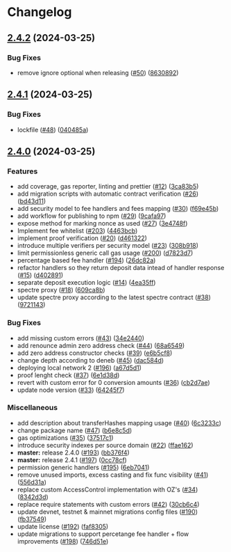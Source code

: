 # Changelog

## [2.4.2](https://github.com/sygmaprotocol/sygma-x-solidity/compare/v2.4.1...v2.4.2) (2024-03-25)


### Bug Fixes

* remove ignore optional when releasing ([#50](https://github.com/sygmaprotocol/sygma-x-solidity/issues/50)) ([8630892](https://github.com/sygmaprotocol/sygma-x-solidity/commit/86308923b57a68eb7583ab4e7de9b32e4ad22989))

## [2.4.1](https://github.com/sygmaprotocol/sygma-x-solidity/compare/v2.4.0...v2.4.1) (2024-03-25)


### Bug Fixes

* lockfile ([#48](https://github.com/sygmaprotocol/sygma-x-solidity/issues/48)) ([040485a](https://github.com/sygmaprotocol/sygma-x-solidity/commit/040485aefe48fcff2d06ecca8d3012063d33a54d))

## [2.4.0](https://github.com/sygmaprotocol/sygma-x-solidity/compare/v2.3.0...v2.4.0) (2024-03-25)


### Features

* add coverage, gas reporter, linting and prettier ([#12](https://github.com/sygmaprotocol/sygma-x-solidity/issues/12)) ([3ca83b5](https://github.com/sygmaprotocol/sygma-x-solidity/commit/3ca83b519240ffcf17f3af047dc6e5b069a4bf5c))
* add migration scripts with automatic contract verification ([#26](https://github.com/sygmaprotocol/sygma-x-solidity/issues/26)) ([bd43d11](https://github.com/sygmaprotocol/sygma-x-solidity/commit/bd43d1138b38328267f2bfdb65a37817f24e3286))
* add security model to fee handlers and fees mapping ([#30](https://github.com/sygmaprotocol/sygma-x-solidity/issues/30)) ([f69e45b](https://github.com/sygmaprotocol/sygma-x-solidity/commit/f69e45b8cc9268523063994ff60975334ba05c37))
* add workflow for publishing to npm ([#29](https://github.com/sygmaprotocol/sygma-x-solidity/issues/29)) ([9cafa97](https://github.com/sygmaprotocol/sygma-x-solidity/commit/9cafa97f5b464f0e20ffd95a71053247fb95249c))
* expose method for marking nonce as used ([#27](https://github.com/sygmaprotocol/sygma-x-solidity/issues/27)) ([3e4748f](https://github.com/sygmaprotocol/sygma-x-solidity/commit/3e4748f9a9b35df33474766dd4845d1105b6e2c5))
* Implement fee whitelist ([#203](https://github.com/sygmaprotocol/sygma-x-solidity/issues/203)) ([4463bcb](https://github.com/sygmaprotocol/sygma-x-solidity/commit/4463bcb03fd046875e8109fa5e9266ffdc304015))
* implement proof verification ([#20](https://github.com/sygmaprotocol/sygma-x-solidity/issues/20)) ([d461322](https://github.com/sygmaprotocol/sygma-x-solidity/commit/d461322aa03ec13766f74b3f10ab2082f6a798e4))
* introduce multiple verifiers per security model ([#23](https://github.com/sygmaprotocol/sygma-x-solidity/issues/23)) ([308b918](https://github.com/sygmaprotocol/sygma-x-solidity/commit/308b918baf8213e7ea2e243c944b0d7bf999c2cf))
* limit permissionless generic call gas usage ([#200](https://github.com/sygmaprotocol/sygma-x-solidity/issues/200)) ([d7823d7](https://github.com/sygmaprotocol/sygma-x-solidity/commit/d7823d7fc1879718387355b8f687e12bd587aa9c))
* percentage based fee handler ([#194](https://github.com/sygmaprotocol/sygma-x-solidity/issues/194)) ([26dc82a](https://github.com/sygmaprotocol/sygma-x-solidity/commit/26dc82a1bd129de968fa2244b7ce36542b46cb27))
* refactor handlers so they return deposit data intead of handler response ([#15](https://github.com/sygmaprotocol/sygma-x-solidity/issues/15)) ([d402891](https://github.com/sygmaprotocol/sygma-x-solidity/commit/d40289158d4bf4f23213619b4567ef7962944e8f))
* separate deposit execution logic ([#14](https://github.com/sygmaprotocol/sygma-x-solidity/issues/14)) ([4ea35ff](https://github.com/sygmaprotocol/sygma-x-solidity/commit/4ea35ff8886a375941d4ea565ca9247b88360aa4))
* spectre proxy ([#18](https://github.com/sygmaprotocol/sygma-x-solidity/issues/18)) ([609ca8b](https://github.com/sygmaprotocol/sygma-x-solidity/commit/609ca8be426721c52ae8f5c25e7aa642b28b5b23))
* update spectre proxy according to the latest spectre contract ([#38](https://github.com/sygmaprotocol/sygma-x-solidity/issues/38)) ([9721143](https://github.com/sygmaprotocol/sygma-x-solidity/commit/9721143069c0d7a976caa5629a4b9ce03aaf200f))


### Bug Fixes

* add missing custom errors ([#43](https://github.com/sygmaprotocol/sygma-x-solidity/issues/43)) ([34e2440](https://github.com/sygmaprotocol/sygma-x-solidity/commit/34e2440b744f2bfd4857b163d58f7f32bb9c28c5))
* add renounce admin zero address check ([#44](https://github.com/sygmaprotocol/sygma-x-solidity/issues/44)) ([68a6549](https://github.com/sygmaprotocol/sygma-x-solidity/commit/68a6549ac5c1cdd17f88bb93390bcbe85107baff))
* add zero address constructor checks ([#39](https://github.com/sygmaprotocol/sygma-x-solidity/issues/39)) ([e6b5cf8](https://github.com/sygmaprotocol/sygma-x-solidity/commit/e6b5cf8909fb697eba8346ebebb195496ea76429))
* change depth according to deneb ([#45](https://github.com/sygmaprotocol/sygma-x-solidity/issues/45)) ([dac584d](https://github.com/sygmaprotocol/sygma-x-solidity/commit/dac584dd0a87bf779384d304943bc00c19fe4586))
* deploying local network 2 ([#196](https://github.com/sygmaprotocol/sygma-x-solidity/issues/196)) ([a67d5d1](https://github.com/sygmaprotocol/sygma-x-solidity/commit/a67d5d1c3db9aab609db055dd48fdf93e293e0ad))
* proof lenght check ([#37](https://github.com/sygmaprotocol/sygma-x-solidity/issues/37)) ([6e1d38d](https://github.com/sygmaprotocol/sygma-x-solidity/commit/6e1d38d0d3fec0a80be329cc4a56015dc96698fb))
* revert with custom error for 0 conversion amounts ([#36](https://github.com/sygmaprotocol/sygma-x-solidity/issues/36)) ([cb2d7ae](https://github.com/sygmaprotocol/sygma-x-solidity/commit/cb2d7ae43246453633bed02ae27fcbdaad951f79))
* update node version ([#33](https://github.com/sygmaprotocol/sygma-x-solidity/issues/33)) ([64245f7](https://github.com/sygmaprotocol/sygma-x-solidity/commit/64245f73dcf5a7e1aa1117caa0b6f5c5184b20eb))


### Miscellaneous

* add description about transferHashes mapping usage ([#40](https://github.com/sygmaprotocol/sygma-x-solidity/issues/40)) ([6c3233c](https://github.com/sygmaprotocol/sygma-x-solidity/commit/6c3233c817d3cab4340ab81998e3d068e4b1ce6f))
* change package name ([#47](https://github.com/sygmaprotocol/sygma-x-solidity/issues/47)) ([b6e8c5d](https://github.com/sygmaprotocol/sygma-x-solidity/commit/b6e8c5db6e1c39161b256e291754f193366c3f9b))
* gas optimizations ([#35](https://github.com/sygmaprotocol/sygma-x-solidity/issues/35)) ([37517c1](https://github.com/sygmaprotocol/sygma-x-solidity/commit/37517c1441568549d86072dbeace1a5ca50571b6))
* introduce security indexes per source domain ([#22](https://github.com/sygmaprotocol/sygma-x-solidity/issues/22)) ([ffae162](https://github.com/sygmaprotocol/sygma-x-solidity/commit/ffae1621ed2e0213a7ec029110052b75c444299a))
* **master:** release 2.4.0 ([#193](https://github.com/sygmaprotocol/sygma-x-solidity/issues/193)) ([bb376f4](https://github.com/sygmaprotocol/sygma-x-solidity/commit/bb376f4e18121bcc118690ff90676dcc132f0fe4))
* **master:** release 2.4.1 ([#197](https://github.com/sygmaprotocol/sygma-x-solidity/issues/197)) ([0cc78cf](https://github.com/sygmaprotocol/sygma-x-solidity/commit/0cc78cf1e8ce1c2f9d8ed910c5e789f324f8e032))
* permission generic handlers ([#195](https://github.com/sygmaprotocol/sygma-x-solidity/issues/195)) ([6eb7041](https://github.com/sygmaprotocol/sygma-x-solidity/commit/6eb704180dd8344f47f5b0d039612c673456de59))
* remove unused imports, excess casting and fix func visibility ([#41](https://github.com/sygmaprotocol/sygma-x-solidity/issues/41)) ([556d31a](https://github.com/sygmaprotocol/sygma-x-solidity/commit/556d31a2b3761203f7aea73871464b38599ccc69))
* replace custom AccessControl implementation with OZ's ([#34](https://github.com/sygmaprotocol/sygma-x-solidity/issues/34)) ([8342d3d](https://github.com/sygmaprotocol/sygma-x-solidity/commit/8342d3d537f87979d4dd4cc800cd84e4d1489bb9))
* replace require statements with custom errors ([#42](https://github.com/sygmaprotocol/sygma-x-solidity/issues/42)) ([30cb6c4](https://github.com/sygmaprotocol/sygma-x-solidity/commit/30cb6c431c34ad265f0f5ad95498be57863dfd11))
* update devnet, testnet & mainnet migrations config files ([#190](https://github.com/sygmaprotocol/sygma-x-solidity/issues/190)) ([fb37549](https://github.com/sygmaprotocol/sygma-x-solidity/commit/fb37549132519f84c7c284d99c92579f02e1f6b7))
* update license ([#192](https://github.com/sygmaprotocol/sygma-x-solidity/issues/192)) ([faf8305](https://github.com/sygmaprotocol/sygma-x-solidity/commit/faf83050bc6888c054134481d1883a7c15f5090a))
* update migrations to support percetange fee handler + flow improvements ([#198](https://github.com/sygmaprotocol/sygma-x-solidity/issues/198)) ([746d51e](https://github.com/sygmaprotocol/sygma-x-solidity/commit/746d51e108fb3b03616ba533b2dbde96b4c2bbdc))
